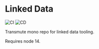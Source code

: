 # Linked Data

![CI](https://github.com/transmute-industries/linked-data/workflows/CI/badge.svg) ![CD](https://github.com/transmute-industries/linked-data/workflows/CD/badge.svg)

Transmute mono repo for linked data tooling.

Requires node 14.
